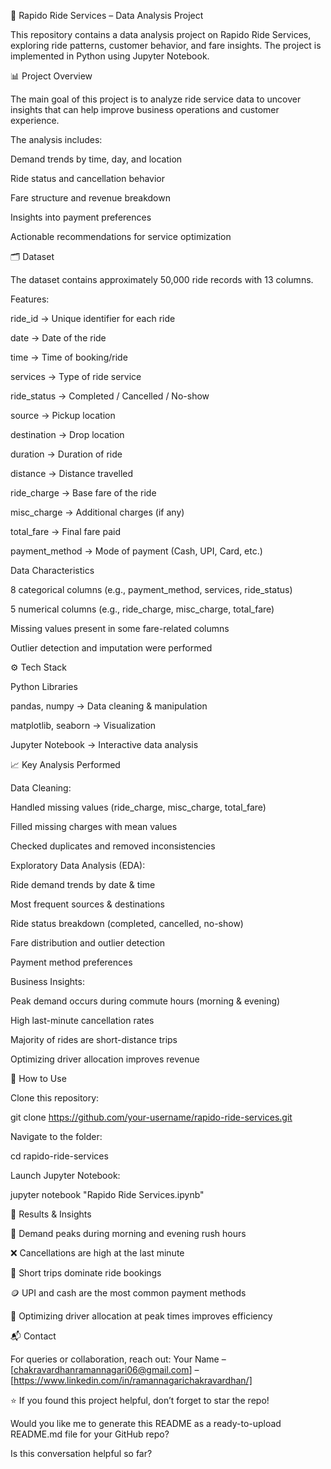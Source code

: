 🚴 Rapido Ride Services – Data Analysis Project

This repository contains a data analysis project on Rapido Ride Services, exploring ride patterns, customer behavior, and fare insights. The project is implemented in Python using Jupyter Notebook.



📊 Project Overview

The main goal of this project is to analyze ride service data to uncover insights that can help improve business operations and customer experience.

The analysis includes:

Demand trends by time, day, and location

Ride status and cancellation behavior

Fare structure and revenue breakdown

Insights into payment preferences

Actionable recommendations for service optimization



🗂 Dataset

The dataset contains approximately 50,000 ride records with 13 columns.

Features:

ride_id → Unique identifier for each ride

date → Date of the ride

time → Time of booking/ride

services → Type of ride service

ride_status → Completed / Cancelled / No-show

source → Pickup location

destination → Drop location

duration → Duration of ride

distance → Distance travelled

ride_charge → Base fare of the ride

misc_charge → Additional charges (if any)

total_fare → Final fare paid

payment_method → Mode of payment (Cash, UPI, Card, etc.)


Data Characteristics

8 categorical columns (e.g., payment_method, services, ride_status)

5 numerical columns (e.g., ride_charge, misc_charge, total_fare)

Missing values present in some fare-related columns

Outlier detection and imputation were performed


⚙️ Tech Stack

Python Libraries

pandas, numpy → Data cleaning & manipulation

matplotlib, seaborn → Visualization

Jupyter Notebook → Interactive data analysis


📈 Key Analysis Performed

Data Cleaning:

Handled missing values (ride_charge, misc_charge, total_fare)

Filled missing charges with mean values

Checked duplicates and removed inconsistencies

Exploratory Data Analysis (EDA):

Ride demand trends by date & time

Most frequent sources & destinations

Ride status breakdown (completed, cancelled, no-show)

Fare distribution and outlier detection

Payment method preferences

Business Insights:

Peak demand occurs during commute hours (morning & evening)

High last-minute cancellation rates

Majority of rides are short-distance trips

Optimizing driver allocation improves revenue

🚀 How to Use

Clone this repository:

git clone https://github.com/your-username/rapido-ride-services.git


Navigate to the folder:

cd rapido-ride-services


Launch Jupyter Notebook:

jupyter notebook "Rapido Ride Services.ipynb"

📌 Results & Insights

📍 Demand peaks during morning and evening rush hours

❌ Cancellations are high at the last minute

💸 Short trips dominate ride bookings

🪙 UPI and cash are the most common payment methods

🚀 Optimizing driver allocation at peak times improves efficiency

📬 Contact

For queries or collaboration, reach out:
Your Name – [chakravardhanramannagari06@gmail.com] – [https://www.linkedin.com/in/ramannagarichakravardhan/]

⭐ If you found this project helpful, don’t forget to star the repo!

Would you like me to generate this README as a ready-to-upload README.md file for your GitHub repo? 

Is this conversation helpful so far?



















